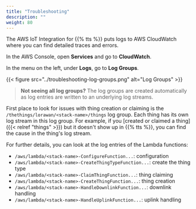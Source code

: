 ```yaml
---
title: "Troubleshooting"
description: ""
weight: 80
---
```


The AWS IoT Integration for {{% tts %}} puts logs to AWS CloudWatch where you can find detailed traces and errors.

<!--more-->

In the AWS Console, open **Services** and go to **CloudWatch**.

In the menu on the left, under **Logs**, go to **Log Groups**.

{{< figure src="../troubleshooting-log-groups.png" alt="Log Groups" >}}

> **Not seeing all log groups?** The log groups are created automatically as log entries are written to an underlying log streams.

First place to look for issues with thing creation or claiming is the `/thethings/lorawan/<stack-name>/things` log group. Each thing has its own log stream in this log group. For example, if you [created or claimed a thing]({{< relref "things" >}}) but it doesn't show up in {{% tts %}}, you can find the cause in the thing's log stream.

For further details, you can look at the log entries of the Lambda functions:

- `/aws/lambda/<stack-name>-ConfigureFunction...`: configuration
- `/aws/lambda/<stack-name>-CreateThingTypeFunction...`: create the thing type
- `/aws/lambda/<stack-name>-ClaimThingFunction...`: thing claiming
- `/aws/lambda/<stack-name>-CreateThingFunction...`: thing creation
- `/aws/lambda/<stack-name>-HandleDownlinkFunction...`: downlink handling
- `/aws/lambda/<stack-name>-HandleUplinkFunction...`: uplink handling
